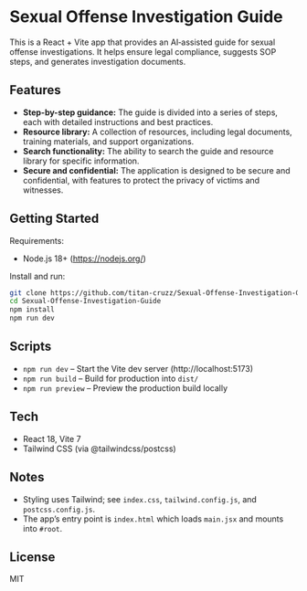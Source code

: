 
# Sexual Offense Investigation Guide

This is a React + Vite app that provides an AI‑assisted guide for sexual offense investigations. It helps ensure legal compliance, suggests SOP steps, and generates investigation documents.

## Features

*   **Step-by-step guidance:** The guide is divided into a series of steps, each with detailed instructions and best practices.
*   **Resource library:** A collection of resources, including legal documents, training materials, and support organizations.
*   **Search functionality:** The ability to search the guide and resource library for specific information.
*   **Secure and confidential:** The application is designed to be secure and confidential, with features to protect the privacy of victims and witnesses.

## Getting Started

Requirements:
- Node.js 18+ (https://nodejs.org/)

Install and run:

```bash
git clone https://github.com/titan-cruzz/Sexual-Offense-Investigation-Guide.git
cd Sexual-Offense-Investigation-Guide
npm install
npm run dev
```

## Scripts

- `npm run dev` – Start the Vite dev server (http://localhost:5173)
- `npm run build` – Build for production into `dist/`
- `npm run preview` – Preview the production build locally

## Tech

- React 18, Vite 7
- Tailwind CSS (via @tailwindcss/postcss)

## Notes

- Styling uses Tailwind; see `index.css`, `tailwind.config.js`, and `postcss.config.js`.
- The app’s entry point is `index.html` which loads `main.jsx` and mounts into `#root`.

## License

MIT

